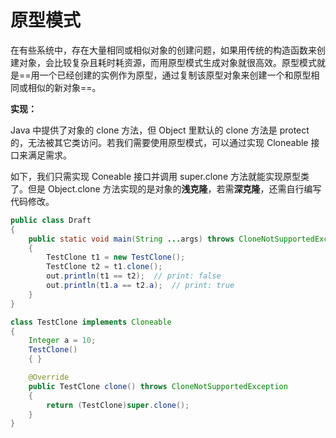 # 原型模式

在有些系统中，存在大量相同或相似对象的创建问题，如果用传统的构造函数来创建对象，会比较复杂且耗时耗资源，而用原型模式生成对象就很高效。原型模式就是==用一个已经创建的实例作为原型，通过复制该原型对象来创建一个和原型相同或相似的新对象==。

**实现：**

Java 中提供了对象的 clone 方法，但 Object 里默认的 clone 方法是 protect 的，无法被其它类访问。若我们需要使用原型模式，可以通过实现 Cloneable 接口来满足需求。

如下，我们只需实现 Coneable 接口并调用 super.clone 方法就能实现原型类了。但是 Object.clone 方法实现的是对象的**浅克隆**，若需**深克隆**，还需自行编写代码修改。

```java
public class Draft
{
    public static void main(String ...args) throws CloneNotSupportedException
    {
        TestClone t1 = new TestClone();
        TestClone t2 = t1.clone();
        out.println(t1 == t2);  // print: false
        out.println(t1.a == t2.a);  // print: true
    }
}

class TestClone implements Cloneable
{
    Integer a = 10;
    TestClone()
    { }

    @Override
    public TestClone clone() throws CloneNotSupportedException
    {
        return (TestClone)super.clone();
    }
}
```

